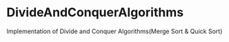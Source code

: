 # DivideAndConquerAlgorithms
Implementation of Divide and Conquer Algorithms(Merge Sort &amp; Quick Sort)
